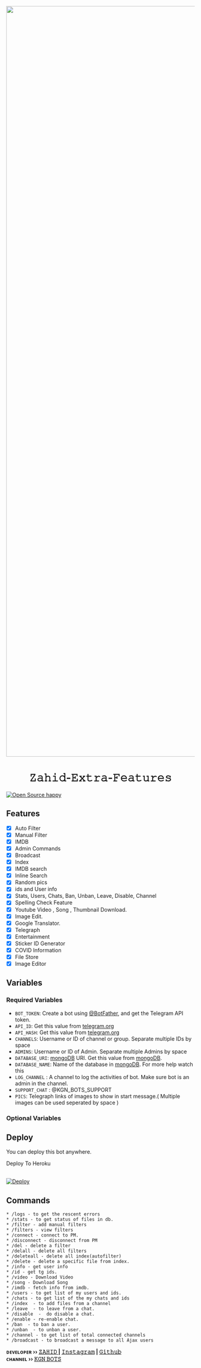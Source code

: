<p align="center"><img src="https://telegra.ph/file/1f01bcbe6eb031ee3e381.jpg" width="2000"></a></p>

</p>
<h1 align="center">
  <b>𝚉𝚊𝚑𝚒𝚍-𝙴𝚡𝚝𝚛𝚊-𝙵𝚎𝚊𝚝𝚞𝚛𝚎𝚜</b>
</h1>

[![Open Source happy ](https://badges.frapsoft.com/os/v2/open-source.svg?v=103)](https://github.com/KGN-BOTS/Zahid-Extra-Features)   
## Features

- [x] Auto Filter
- [x] Manual Filter
- [x] IMDB
- [x] Admin Commands
- [x] Broadcast
- [x] Index
- [x] IMDB search
- [x] Inline Search
- [x] Random pics
- [x] ids and User info 
- [x] Stats, Users, Chats, Ban, Unban, Leave, Disable, Channel
- [x] Spelling Check Feature
- [x] Youtube Video , Song , Thumbnail Download.
- [x] Image Edit.
- [x] Google Translator.
- [x] Telegraph
- [x] Entertainment
- [x] Sticker ID Generator
- [x] COVID Information
- [x] File Store
- [X] Image Editor

## Variables

### Required Variables
* `BOT_TOKEN`: Create a bot using [@BotFather](https://telegram.dog/BotFather), and get the Telegram API token.
* `API_ID`: Get this value from [telegram.org](https://my.telegram.org/apps)
* `API_HASH`: Get this value from [telegram.org](https://my.telegram.org/apps)
* `CHANNELS`: Username or ID of channel or group. Separate multiple IDs by space
* `ADMINS`: Username or ID of Admin. Separate multiple Admins by space
* `DATABASE_URI`: [mongoDB](https://www.mongodb.com) URI. Get this value from [mongoDB](https://www.mongodb.com).
* `DATABASE_NAME`: Name of the database in [mongoDB](https://www.mongodb.com). For more help watch this 
* `LOG_CHANNEL` : A channel to log the activities of bot. Make sure bot is an admin in the channel.
* `SUPPORT_CHAT` : @KGN_BOTS_SUPPORT
* `PICS`: Telegraph links of images to show in start message.( Multiple images can be used seperated by space )
### Optional Variables

## Deploy
You can deploy this bot anywhere.


<summary>Deploy To Heroku</summary>
<br>
<p>
<a href="https://heroku.com/deploy?template=https://github.com/KGN-BOTS/Zahid-Extra-Features">
  <img src="https://www.herokucdn.com/deploy/button.svg" alt="Deploy">
</a>
</p>


## Commands
```
* /logs - to get the rescent errors
* /stats - to get status of files in db.
* /filter - add manual filters
* /filters - view filters
* /connect - connect to PM.
* /disconnect - disconnect from PM
* /del - delete a filter
* /delall - delete all filters
* /deleteall - delete all index(autofilter)
* /delete - delete a specific file from index.
* /info - get user info
* /id - get tg ids.
* /video - Download Video
* /song - Download Song
* /imdb - fetch info from imdb.
* /users - to get list of my users and ids.
* /chats - to get list of the my chats and ids 
* /index  - to add files from a channel
* /leave  - to leave from a chat.
* /disable  -  do disable a chat.
* /enable - re-enable chat.
* /ban  - to ban a user.
* /unban  - to unban a user.
* /channel - to get list of total connected channels
* /broadcast - to broadcast a message to all Ajax users
```

<b>ᴅᴇᴠᴇʟᴏᴘᴇʀ ›› [𝚉𝙰𝙷𝙸𝙳 ](https://telegram.dog/KGN_OWNER_BOT) | [𝙸𝚗𝚜𝚝𝚊𝚐𝚛𝚊𝚖](https://www.instagram.com/md_zahid_raza_) | [𝙶𝚒𝚝𝚑𝚞𝚋](GitHub.com/KGN-BOTS)</b>                                                                                                                                                                                    
<b>ᴄʜᴀɴɴᴇʟ ›› [𝙺𝙶𝙽 𝙱𝙾𝚃𝚂 ](https://t.me/KGN_BOTS)</b>
